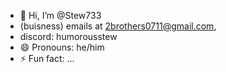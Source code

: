 - 👋 Hi, I’m @Stew733
- (buisness) emails at 2brothers0711@gmail.com,
- discord: humorousstew
- 😄 Pronouns: he/him
- ⚡ Fun fact: ...

<!---
Stew733/Stew733 is a ✨ special ✨ repository because its `README.md` (this file) appears on your GitHub profile.
You can click the Preview link to take a look at your changes.
--->
